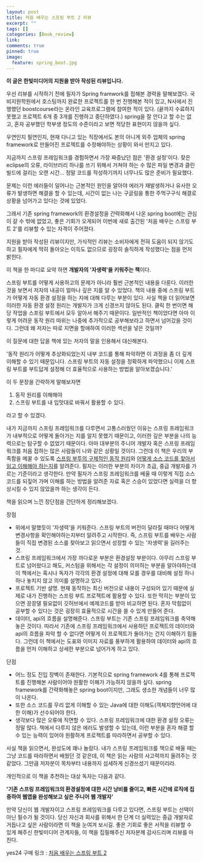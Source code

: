 ```yaml
---
layout: post
title: 처음 배우는 스프링 부트 2 리뷰
excerpt: ""
tags: []
categories: [Book_review]
link:
comments: true
pinned: true
image:
  feature: spring_boot.jpg
---
```


**이 글은 한빛미디어의 지원을 받아 작성된 리뷰입니다.**

우선 리뷰를 시작하기 전에 필자가 Spring framwork를 접해본 경력을 말해보겠다. 국비지원학원에서 호스팅까지 완료한 프로젝트를 한 번 진행해본 적이 있고, N사에서 진행했던 boostcourse라는 온라인 교육프로그램에 참여한 적이 있다. (끝까지 수료하지 못했고 프로젝트 6개 중 3개를 진행하고 중단하였다.) spring을 잘 안다고 할 수는 없고, 혼자 공부했던 학부생 정도의 수준이라고 보면 적당한 표현이지 않을까 싶다.

우연인지 필연인지, 현재 다니고 있는 직장에서도 본의 아니게 외주 업체의 spring framework로 만들어진 프로젝트를 수정해야하는 상황이 와서 만지고 있다. 

지금까지 스프링 프레임워크를 경험하면서 가장 짜증났던 점은 '환경 설정'이다. 잦은 eclipse의 오류, 라이브러리 하나를 쓰기 위해서 거쳐야 하는 수 많은 파일 변경과 클린 빌드에 걸리는 오랜 시간... 정말 코드를 작성하기까지 너무나도 많은 준비가 필요했다. 

문제는 이런 에러들이 일어나는 근본적인 원인을 알아야 에러가 재발생하거나 유사한 오류가 발생하면 해결을 할 수 있는데, 시간이 없는 나는 구글링을 통한 주먹구구식 해결로 상황을 넘어가고 있다는 것에 있었다.

그래서 기존 spring framework의 환경설정을 간략화해서 나온 spring boot에는 관심이 갈 수 밖에 없었고, 좋은 기회가 오게되어 이번에 새로 출간된 '처음 배우는 스프링 부트 2'를 리뷰할 수 있는 자격이 주어졌다.

지원을 받아 작성된 리뷰이지만, 가식적인 리뷰는 소비자에게 전혀 도움이 되지 않기도 하고 필자에게 딱히 돌아오는 이득도 없으므로 굉장히 솔직하게 작성했다는 점을 먼저 밝힌다.

이 책을 한 마디로 요약 하면 **개발자의 '자생력'을 키워주는 책**이다. 

스프링 부트를 어떻게 사용하고의 문제가 아니라 훨씬 근본적인 내용을 다룬다. 이러한 것을 보면서 저자의 내공이 얼마나 깊은 지를 알 수 있었다. 책의 내용 중에 스프링 부트가 어떻게 자동 환경 설정을 하는 지에 대해 다루는 부분이 있다. 사실 책을 더 읽어보면 이러한 자동 환경 설정 원리는 개발자가 크게 신경쓰지 않아도 된다. 클릭 한 번이면 해당 작업을 스프링 부트에서 모두 알아서 해주기 때문이다. 일반적인 책이었다면 아마 이렇게 어려운 동작 원리 따위는 나중에 추가적으로 공부해보라고 하면서 넘어갔을 것이다. 그런데 왜 저자는 따로 지면을 할애하여 이러한 섹션을 넣은 것일까?

이 질문에 대한 답을 책에 있는 저자의 말을 인용해서 대신해본다.

'동작 원리가 어떻게 추상화되었는지 내부 코드를 통해 파악하면 이 과정을 좀 더 깊게 이해할 수 있기 때문입니다. 스프링 부트의 자동 설정을 정확하게 파악했으니 이제 스프링 부트를 부트답게 설정해 더 효율적으로 사용하는 방법을 알아보겠습니다.'

이 두 문장을 간략하게 말해보자면 

1. 동작 원리를 이해해야
2. 스프링 부트를 내 입맛대로 바꿔서 활용할 수 있다.

라고 할 수 있겠다.

내가 지금까지 스프링 프레임워크를 다루면서 고통스러웠던 이유는 스프링 프레임워크가 내부적으로 어떻게 돌아가는 지를 알지 못했기 때문이고, 이러한 깊은 부분을 나의 능력으로는 탐구할 수 없었기 때문이다. 아마 대부분의 주니어 개발자 혹은 스프링 프레임워크를 처음 접하는 많은 사람들이 나와 같은 상황일 것이다. 그런데 이 책은 우리의 부족함을 메꿀 수 있도록 <u>스프링 부투의 구체적인 동작 원리</u>와 <u>어떻게 소스 코드를 찾아서 읽고 이해해야 하는지</u>를 알려준다. 필자는 이러한 부분의 차이가 초급, 중급 개발자를 가르는 기준이라고 생각한다. 만약 필자가 스프링 프레임워크를 배울 때 이렇게 직접 소스 코드를 되짚어 가며 이해를 하는 방법을 알려준 자료 혹은 스승이 있었다면 실력을 더 향상시킬 수 있지 않았을까 하는 생각이 든다.

책을 읽으며 느낀 장단점을 간단하게 정리해보겠다.

장점

* 위에서 말했듯이 '자생력'을 키워준다. 스프링 부트의 버전이 달라질 때마다 어떻게 변경사항을 확인해야하는지부터 알려주고 시작한다. 즉, 스프링 부트를 배우는 사람들이 직접 변경된 소스를 찾아보고 읽으면서 성장할 수 있는 '자생력'을 길러주는 것.
* 스프링 프레임워크에서 가장 까다로운 부분은 환경설정 부분이다. 아무리 스프링 부트로 넘어왔다고 해도, 커스텀을 위해서는 각 설정이 의미하는 부분을 알아야하는데 이 책에서는 혹시나 독자가 각각의 환경 설정에 대해 모를 경우를 대비해 설정 하나하나 놓치지 않고 의미를 설명하고 있다.
* 프로젝트 기반 설명. 현재 동작하는 최신 버전으로 내용이 구성되어 있기 때문에 실제로 내가 진행하는 스프링 부트 프로젝트에 활용할 수 있다. 또한 막히는 부분이 있으면 끙끙댈 필요없이 깃허브에서 예제코드를 받아 비교하면 된다. 혼자 막힘없이 공부할 수 있다는 것은 굉장히 효율적으로 시간을 쓸 수 있게 만들어 준다.
* 데이터, api의 흐름을 설명해준다. 스프링 부트는 기존 스프링 프레임워크를 축약해놓은 것이다. 따라서 기존에 스프링 프레임워크에서 사용하던 프로젝트의 데이터와 api의 흐름을 파악 할 수 없다면 어떻게 이 프로젝트가 돌아가는 건지 이해하기 힘들다. 그런데 이 책에서는 도표와 이미지 자료를 풍부하게 활용하여 데이터와 api의 흐름을 먼저 이해하고 상세한 부분으로 넘어가게 하고 있다.

단점

* 어느 정도 진입 장벽이 존재한다. 기본적으로 spring framework 4를 통해 프로젝트를 진행해본 사람이어야 원활한 이해가 가능하지 않을까 싶다. spring framework를 간략화해놓은 spring boot이지만, 그래도 생소한 개념들이 너무 많이 나온다.
* 또한 소스 코드를 무리 없게 이해할 수 있는 Java에 대한 이해도(객체지향언어에 대한 이해)가 선수되어야 한다. 
* 생각보다 많은 오류에 직면할 수 있다. 스프링 프레임워크에 대한 환경 설정 오류는 정말 많다. 책에서 다루지 않은 에러도 발생할 수 있는데, 이런 부분을 혼자 해결 할 수 있는 능력이 있어야 원활하게 프로젝트를 따라하면서 공부할 수 있다.

사실 책을 읽으면서, 완성도에 꽤나 놀랐다. 내가 스프링 프레임워크를 책으로 배울 때는 그냥 코드를 따라하면서 배웠던 것 같은데, 이 책은 읽는 사람의 사고력까지 올려주는 것 같았다. 그만큼 저자분이 목차부터 내용까지 섬세하게 신경쓰셨기 때문이리라.

개인적으로 이 책을 추천하는 대상 독자는 다음과 같다.

**'기존 스프링 프레임워크의 환경설정에 대한 시간 낭비를 줄이고, 빠른 시간에 로직에 집중하여 웹앱을 완성해보고 싶은 주니어 웹 개발자'**

만약 당신이 웹 개발자이고 스프링 프레임워크를 다루고 있다면, 스프링 부트는 선택이 아닌 필수가 될 것이다. 당신 자신과 회사를 위해서 한 단계 더 실력있는 중급 개발자로 거듭나고 싶은 사람이라면 이 책을 눈여겨 보시길. 좋은 기회로 좋은 서적을 리뷰할 수 있게 해주신 한빛미디어 관계자들, 이 책을 집필해주신 저자분께 감사드리며 리뷰를 마친다.

yes24 구매 링크 : [처음 배우는 스프링 부트 2](http://www.yes24.com/24/Goods/64584833?Acode=101)